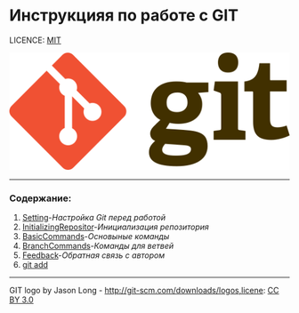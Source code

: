 # Инструкцияя по работе с GIT

LICENCE: [MIT](/licence.md)

![Git-logo](./assets/Git-logo.svg.png)

---

### Содержание:

1. [Setting](setting.md)-*Настройка Git перед работой*
2. [InitializingRepositor](InitializingRepository.md)-*Инициализация репозитория*
3. [BasicCommands](BasicCommands)-*Основыные команды*
4. [BranchCommands](BranchCommand)-*Команды для ветвей*
5. [Feedback](Feedback)-*Обратная связь с автором*
2. [git add](add.md)

---

 GIT logo by Jason Long - http://git-scm.com/downloads/logos,licene: [CC BY 3.0](https://creativecommons.org/licenses/by/3.0/)
